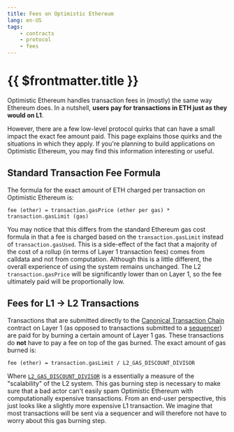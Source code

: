 ```yaml
---
title: Fees on Optimistic Ethereum
lang: en-US
tags:
    - contracts
    - protocol
    - fees
---
```


# {{ $frontmatter.title }}

Optimistic Ethereum handles transaction fees in (mostly) the same way Ethereum does.
In a nutshell, **users pay for transactions in ETH just as they would on L1**.

However, there are a few low-level protocol quirks that can have a small impact the exact fee amount paid.
This page explains those quirks and the situations in which they apply.
If you're planning to build applications on Optimistic Ethereum, you may find this information interesting or useful.

## Standard Transaction Fee Formula
The formula for the exact amount of ETH charged per transaction on Optimistic Ethereum is:

```
fee (ether) = transaction.gasPrice (ether per gas) * transaction.gasLimit (gas)
```

You may notice that this differs from the standard Ethereum gas cost formula in that a fee is charged based on the `transaction.gasLimit` instead of `transaction.gasUsed`.
This is a side-effect of the fact that a majority of the cost of a rollup (in terms of Layer 1 transaction fees) comes from calldata and not from computation.
Although this is a little different, the overall experience of using the system remains unchanged.
The L2 `transaction.gasPrice` will be significantly lower than on Layer 1, so the fee ultimately paid will be proportionally low.

## Fees for L1 → L2 Transactions
Transactions that are submitted directly to the [Canonical Transaction Chain](https://community.optimism.io/docs/protocol.html#chain) contract on Layer 1 (as opposed to transactions submitted to a [sequencer]()) are paid for by burning a certain amount of Layer 1 gas.
These transactions do **not** have to pay a fee on top of the gas burned.
The exact amount of gas burned is:

```
fee (ether) = transaction.gasLimit / L2_GAS_DISCOUNT_DIVISOR
```

Where [`L2_GAS_DISCOUNT_DIVISOR`](https://github.com/ethereum-optimism/contracts/blob/b2a98aab650548e66b614571a0f5666c4f54f89d/contracts/optimistic-ethereum/OVM/chain/OVM_CanonicalTransactionChain.sol#L295-L313) is a essentially a measure of the "scalability" of the L2 system.
This gas burning step is necessary to make sure that a bad actor can't easily spam Optimistic Ethereum with computationally expensive transactions.
From an end-user perspective, this just looks like a slightly more expensive L1 transaction.
We imagine that most transactions will be sent via a sequencer and will therefore not have to worry about this gas burning step.
